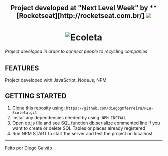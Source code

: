 <h2 align="center"> Project developed at "Next Level Week" by **[Rocketseat][http://rocketseat.com.br/]
<img src="https://repository-images.githubusercontent.com/268559110/713e8000-a403-11ea-8fda-497af69bfc17">
</h1>

<h1 align="center">
    <img alt="Ecoleta" src="https://user-images.githubusercontent.com/38081852/83580830-6f63e200-a513-11ea-9a27-0a109ec1e4d0.png">
</h1>

###### Project developed in order to connect people to recycling companies

## FEATURES
Project developed with JavaScript, NodeJs, NPM

## GETTING STARTED
1.  Clone this reposity using: ```https://github.com/diegogmferreira/NLW-Ecoleta.git```
2.  Install any dependencies needed by using: ```NPM INSTALL```
3.  Open db.js file and see SQL function db.serialize commented line if you want to create or delete SQL Tables or places already registered
4.  Run NPM START to start the server and test the project on localhost 

- - - 
Feito por [Diego Galvão](http://linkedin.com/in/diegogmferreira)
